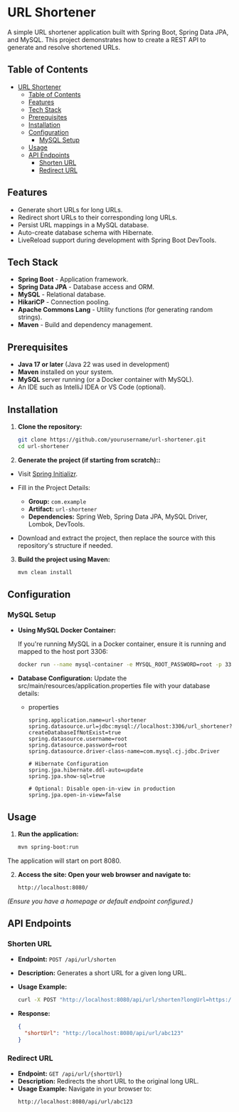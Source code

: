 # URL Shortener

A simple URL shortener application built with Spring Boot, Spring Data JPA, and MySQL. This project demonstrates how to create a REST API to generate and resolve shortened URLs.

## Table of Contents

- [URL Shortener](#url-shortener)
  - [Table of Contents](#table-of-contents)
  - [Features](#features)
  - [Tech Stack](#tech-stack)
  - [Prerequisites](#prerequisites)
  - [Installation](#installation)
  - [Configuration](#configuration)
    - [MySQL Setup](#mysql-setup)
  - [Usage](#usage)
  - [API Endpoints](#api-endpoints)
    - [Shorten URL](#shorten-url)
    - [Redirect URL](#redirect-url)

## Features

- Generate short URLs for long URLs.
- Redirect short URLs to their corresponding long URLs.
- Persist URL mappings in a MySQL database.
- Auto-create database schema with Hibernate.
- LiveReload support during development with Spring Boot DevTools.

## Tech Stack

- **Spring Boot** - Application framework.
- **Spring Data JPA** - Database access and ORM.
- **MySQL** - Relational database.
- **HikariCP** - Connection pooling.
- **Apache Commons Lang** - Utility functions (for generating random strings).
- **Maven** - Build and dependency management.

## Prerequisites

- **Java 17 or later** (Java 22 was used in development)
- **Maven** installed on your system.
- **MySQL** server running (or a Docker container with MySQL).
- An IDE such as IntelliJ IDEA or VS Code (optional).

## Installation

1. **Clone the repository:**
   ```bash
   git clone https://github.com/yourusername/url-shortener.git
   cd url-shortener

2. **Generate the project (if starting from scratch)::**
- Visit [Spring Initializr](https://start.spring.io/).

- Fill in the Project Details:
  - **Group:** `com.example`
  - **Artifact:** `url-shortener`
  - **Dependencies:** Spring Web, Spring Data JPA, MySQL Driver, Lombok, DevTools.

- Download and extract the project, then replace the source with this repository's structure if needed.

3. **Build the project using Maven:**
   ```bash
   mvn clean install

## Configuration

### MySQL Setup

- **Using MySQL Docker Container:**

    If you're running MySQL in a Docker container, ensure it is running and mapped to the host port 3306:

    ```bash
    docker run --name mysql-container -e MYSQL_ROOT_PASSWORD=root -p 3306:3306 -d mysql

- **Database Configuration:**
  Update the src/main/resources/application.properties file with your database details:
  - properties
    ```properties
    spring.application.name=url-shortener
    spring.datasource.url=jdbc:mysql://localhost:3306/url_shortener?createDatabaseIfNotExist=true
    spring.datasource.username=root
    spring.datasource.password=root
    spring.datasource.driver-class-name=com.mysql.cj.jdbc.Driver
    
    # Hibernate Configuration
    spring.jpa.hibernate.ddl-auto=update
    spring.jpa.show-sql=true
    
    # Optional: Disable open-in-view in production
    spring.jpa.open-in-view=false

## Usage
1. **Run the application:**
    ```bash
    mvn spring-boot:run
The application will start on port 8080.
    
2. **Access the site: Open your web browser and navigate to:**
    ```bash
    http://localhost:8080/
*(Ensure you have a homepage or default endpoint configured.)*

## API Endpoints

### Shorten URL
- **Endpoint:** `POST /api/url/shorten`  
- **Description:** Generates a short URL for a given long URL.

- **Usage Example:**
    ```bash
    curl -X POST "http://localhost:8080/api/url/shorten?longUrl=https://example.com"
- **Response:**
  ```json
  {
    "shortUrl": "http://localhost:8080/api/url/abc123"
  }

### Redirect URL

- **Endpoint:** `GET /api/url/{shortUrl}`
- **Description:** Redirects the short URL to the original long URL.
- **Usage Example:** Navigate in your browser to:
    ```bash
    http://localhost:8080/api/url/abc123
    

